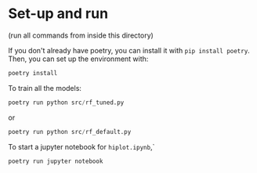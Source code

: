 # Set-up and run

(run all commands from inside this directory)

If you don't already have poetry, you can install it with `pip install poetry`. Then, you can set up the environment with:

```python
poetry install
```

To train all the models:

```python
poetry run python src/rf_tuned.py
```

or

```python
poetry run python src/rf_default.py
```

To start a jupyter notebook for `hiplot.ipynb`,`

```python
poetry run jupyter notebook
```
